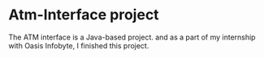 # Atm-Interface project
The ATM interface is a Java-based project. and as a part of my internship with Oasis Infobyte, I finished this project.
